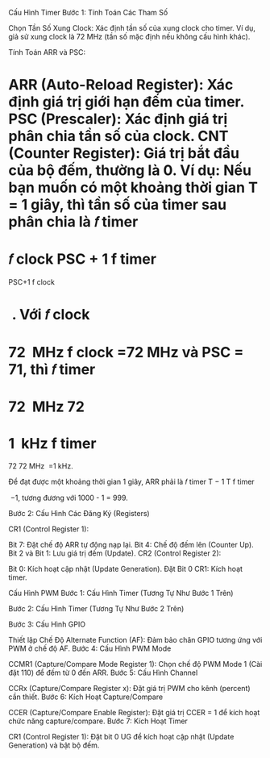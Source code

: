 Cấu Hình Timer
Bước 1: Tính Toán Các Tham Số

Chọn Tần Số Xung Clock: Xác định tần số của xung clock cho timer. Ví dụ, giả sử xung clock là 72 MHz (tần số mặc định nếu không cấu hình khác).

Tính Toán ARR và PSC:

ARR (Auto-Reload Register): Xác định giá trị giới hạn đếm của timer.
PSC (Prescaler): Xác định giá trị phân chia tần số của clock.
CNT (Counter Register): Giá trị bắt đầu của bộ đếm, thường là 0.
Ví dụ: Nếu bạn muốn có một khoảng thời gian T = 1 giây, thì tần số của timer sau phân chia là 
𝑓
timer
=
𝑓
clock
PSC
+
1
f 
timer
​
 = 
PSC+1
f 
clock
​
 
​
 . Với 
𝑓
clock
=
72
 MHz
f 
clock
​
 =72 MHz và PSC = 71, thì 
𝑓
timer
=
72
 MHz
72
=
1
 kHz
f 
timer
​
 = 
72
72 MHz
​
 =1 kHz.

Để đạt được một khoảng thời gian 1 giây, ARR phải là 
𝑓
timer
T
−
1
T
f 
timer
​
 
​
 −1, tương đương với 1000 - 1 = 999.

Bước 2: Cấu Hình Các Đăng Ký (Registers)

CR1 (Control Register 1):

Bit 7: Đặt chế độ ARR tự động nạp lại.
Bit 4: Chế độ đếm lên (Counter Up).
Bit 2 và Bit 1: Lưu giá trị đếm (Update).
CR2 (Control Register 2):

Bit 0: Kích hoạt cập nhật (Update Generation).
Đặt Bit 0 CR1: Kích hoạt timer.

Cấu Hình PWM
Bước 1: Cấu Hình Timer (Tương Tự Như Bước 1 Trên)

Bước 2: Cấu Hình Timer (Tương Tự Như Bước 2 Trên)

Bước 3: Cấu Hình GPIO

Thiết lập Chế Độ Alternate Function (AF): Đảm bảo chân GPIO tương ứng với PWM ở chế độ AF.
Bước 4: Cấu Hình PWM Mode

CCMR1 (Capture/Compare Mode Register 1):
Chọn chế độ PWM Mode 1 (Cài đặt 110) để đếm từ 0 đến ARR.
Bước 5: Cấu Hình Channel

CCRx (Capture/Compare Register x): Đặt giá trị PWM cho kênh (percent) cần thiết.
Bước 6: Kích Hoạt Capture/Compare

CCER (Capture/Compare Enable Register): Đặt giá trị CCER = 1 để kích hoạt chức năng capture/compare.
Bước 7: Kích Hoạt Timer

CR1 (Control Register 1): Đặt bit 0 UG để kích hoạt cập nhật (Update Generation) và bật bộ đếm.
